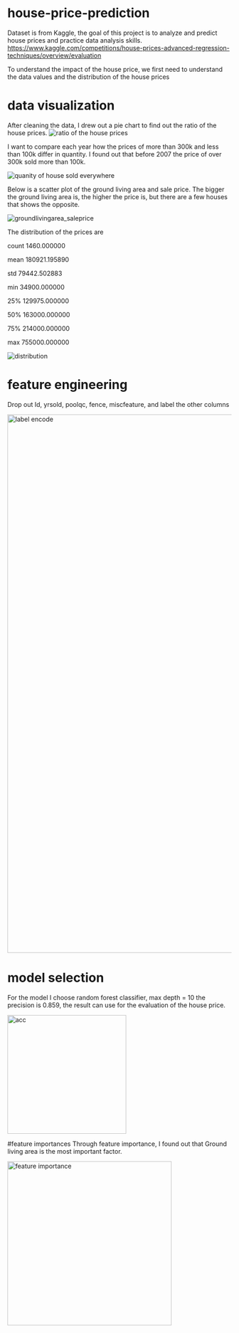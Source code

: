 # house-price-prediction
Dataset is from Kaggle, the goal of this project is to analyze and predict house prices and practice data analysis skills.
https://www.kaggle.com/competitions/house-prices-advanced-regression-techniques/overview/evaluation

To understand the impact of the house price, we first need to understand the data values and the distribution of the house prices

# data visualization
After cleaning the data, I drew out a pie chart to find out the ratio of the house prices.
![ratio of the house prices](https://github.com/chency0315/house-price-prediction/assets/100465252/792079ad-d865-4c83-bb10-f0da649ea1c7)

I want to compare each year how the prices of more than 300k and less than 100k differ in quantity.
I found out that before 2007 the price of over 300k sold more than 100k. 

![quanity of house sold everywhere](https://github.com/chency0315/house-price-prediction/assets/100465252/3ed11c42-5788-4ca3-8370-4d8edaedd67a)

Below is a scatter plot of the ground living area and sale price.
The bigger the ground living area is, the higher the price is, but there are a few houses that shows the opposite.

![groundlivingarea_saleprice](https://github.com/chency0315/house-price-prediction/assets/100465252/693de6f4-9e9e-4dfc-aaf4-c49bbd72d249)

The distribution of the prices are 

count      1460.000000

mean     180921.195890

std       79442.502883

min       34900.000000

25%      129975.000000

50%      163000.000000

75%      214000.000000

max      755000.000000

![distribution](https://github.com/chency0315/house-price-prediction/assets/100465252/881a668e-ddbd-453a-90ea-38c0c4d6921a)

# feature engineering 
Drop out Id, yrsold, poolqc, fence, miscfeature, and label the other columns

<img width="1211" alt="label encode" src="https://github.com/chency0315/house-price-prediction/assets/100465252/b7d48bd5-cc96-4e61-9a3b-ce480cceaf8f">

# model selection 

For the model I choose random forest classifier, max depth = 10 
the precision is 0.859, the result can use for the evaluation of the house price.

<img width="267" alt="acc" src="https://github.com/chency0315/house-price-prediction/assets/100465252/4ce4314d-f96b-4b94-8339-43ad0f2b7417">

#feature importances
Through feature importance, I found out that Ground living area is the most important factor.

<img width="369" alt="feature importance" src="https://github.com/chency0315/house-price-prediction/assets/100465252/5dea2db6-b70e-4bf4-a215-f5218af6a24c">

